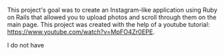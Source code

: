 This project's goal was to create an Instagram-like application using Ruby on Rails that allowed you to upload photos and scroll through them on the main page. This project was created with the help of a youtube tutorial: https://www.youtube.com/watch?v=MpFO4Zr0EPE.

I do not have 